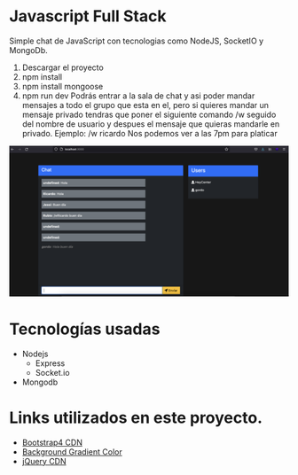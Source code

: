 # Javascript Full Stack
Simple chat de JavaScript con tecnologias como NodeJS, SocketIO y MongoDb.
1. Descargar el proyecto
2. npm install
3. npm install mongoose
4. npm run dev
Podrás entrar a la sala de chat y asi poder mandar mensajes a todo el grupo que esta en el, pero si quieres mandar un mensaje privado tendras que poner el siguiente comando /w seguido del nombre de usuario y despues el mensaje que quieras mandarle en privado.
Ejemplo:
/w ricardo Nos podemos ver a las 7pm para platicar

![](docs/screenshot.png)

# Tecnologías usadas
- Nodejs
  - Express
  - Socket.io
- Mongodb

# Links utilizados en este proyecto.
- [Bootstrap4 CDN](http://getbootstrap.com/docs/4.0/getting-started/introduction/)
- [Background Gradient Color](https://uigradients.com/#Lawrencium)
- [jQuery CDN](https://code.jquery.com/)

